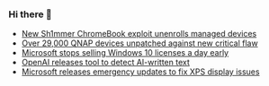 ### Hi there 👋

<!--START_SECTION:feed-->
* [New Sh1mmer ChromeBook exploit unenrolls managed devices](https://www.bleepingcomputer.com/news/security/new-sh1mmer-chromebook-exploit-unenrolls-managed-devices/)
* [Over 29,000 QNAP devices unpatched against new critical flaw](https://www.bleepingcomputer.com/news/security/over-29-000-qnap-devices-unpatched-against-new-critical-flaw/)
* [Microsoft stops selling Windows 10 licenses a day early](https://www.bleepingcomputer.com/news/microsoft/microsoft-stops-selling-windows-10-licenses-a-day-early/)
* [OpenAI releases tool to detect AI-written text](https://www.bleepingcomputer.com/news/technology/openai-releases-tool-to-detect-ai-written-text/)
* [Microsoft releases emergency updates to fix XPS display issues](https://www.bleepingcomputer.com/news/microsoft/microsoft-releases-emergency-updates-to-fix-xps-display-issues/)
<!--END_SECTION:feed-->

<!--
**frankenk/frankenk** is a ✨ _special_ ✨ repository because its `README.md` (this file) appears on your GitHub profile.

Here are some ideas to get you started:

- 🔭 I’m currently working on ...
- 🌱 I’m currently learning ...
- 👯 I’m looking to collaborate on ...
- 🤔 I’m looking for help with ...
- 💬 Ask me about ...
- 📫 How to reach me: ...
- 😄 Pronouns: ...
- ⚡ Fun fact: ...
-->



